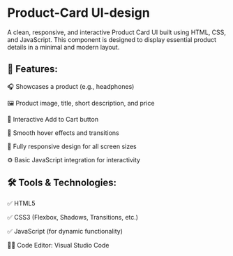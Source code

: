# Product-Card UI-design
A clean, responsive, and interactive Product Card UI built using HTML, CSS, and JavaScript. This component is designed to display essential product details in a minimal and modern layout.

## 🚀 Features:
🎧 Showcases a product (e.g., headphones)

🖼️ Product image, title, short description, and price

🛒 Interactive Add to Cart button

💫 Smooth hover effects and transitions

📱 Fully responsive design for all screen sizes

⚙️ Basic JavaScript integration for interactivity

## 🛠️ Tools & Technologies:

✅ HTML5

✅ CSS3 (Flexbox, Shadows, Transitions, etc.)

✅ JavaScript (for dynamic functionality)

🧑‍💻 Code Editor: Visual Studio Code
